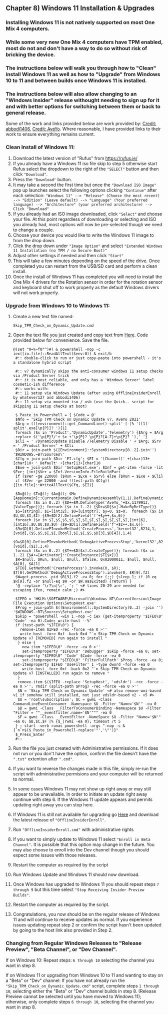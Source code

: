## Chapter 8) Windows 11 Installation & Upgrades

### Installing Windows 11 is not natively supported on most One Mix 4 computers. 
### While some very new One Mix 4 computers have TPM enabled, most do not and don't have a way to do so without risk of bricking the device.
### The instructions below will walk you through how to "Clean" install Windows 11 as well as how to "Upgrade" from Windows 10 to 11 and between builds once Windows 11 is installed.
### The instructions below will also allow changing to an "Windows Insider" release withought needing to sign up for it and with better options for switching between them or back to general release.
Some of the work and links provided below are work provided by: [Credit: abbodi1406](https://github.com/abbodi1406), [Credit: AveYo](https://github.com/AveYo). Where reasonable, I have provided links to their work to ensure everything remains current.




### Clean Install of Windows 11:
1. Download the latest version of "Rufus" from https://rufus.ie/
2. If you already have a Windows 11 iso file skip to step 5 otherwise start Rufus select the dropdown to the right of the ```"SELECT"``` button and then click ```"Download"```.
3. Press the ```"Download"``` button.
4. It may take a second the first time but once the ```"Download ISO Image"``` pop up launches select the following options clicking ```"Continue"``` after each selection: ```"Windows 11" --> "Release" (Choose the most recent) --> "Edition" (Leave default) --> "Language" (Your preferred language) --> "Architecture" (your preferred architecture) --> Click "Download"```
5. If you already had an ISO image downloaded, click ```"Select"``` and choose your file. At this point regardless of downloading or selecting and ISO you already had, most options will now be pre-selected though we need to change a couple.
6. Choose your device you would like to write the Windows 11 image to from the drop down. 
7. Click the drop down under ```"Image Option"``` and select ```"Extended Windows 11 Installation (no TPM / no Secure Boot)"```
8. Adjust other settings if needed and then click ```"Start"```
9. This will take a few minutes depending on the speed of the drive. Once completed you can restart from the USB/SD card and perform a clean install. 
10. Once the install of Windows 11 has completed you will need to install the One Mix 4 drivers for the Rotation sensor in order for the rotation sensor and keyboard shut off to work properly as the default Windows drivers will not work properly.


### Upgrade from Windows 10 to Windows 11:
1. Create a new text file named: 
   ```
   Skip_TPM_Check_on_Dynamic_Update.cmd
   ```
2. Open the text file you just created and copy text from [Here](https://github.com/AveYo/MediaCreationTool.bat/blob/main/bypass11/Skip_TPM_Check_on_Dynamic_Update.cmd). Code provided below for convenience. Save the file.
   ```
   @(set "0=%~f0"^)#) & powershell -nop -c iex([io.file]::ReadAllText($env:0)) & exit/b
    #:: double-click to run or just copy-paste into powershell - it's a standalone hybrid script

    #:: v7 dynamically skips the anti-consumer windows 11 setup checks via /Product Server trick  
    #:: it is most reliable, and only has a 'Windows Server' label cosmetic-ish difference
    #:: works with:
    #:: 11 setup via Windows Update (after using OfflineInsiderEnroll by whatever127 and abbodi1406)
    #:: 11 setup via mounted iso / usb (use the Quick.. script for skipping 11 setup checks at boot)

    $_Paste_in_Powershell = { $Code = @'
    $Nfo = 'Skip TPM Check on Dynamic Update v7, AveYo 2021'
    $Arg = (([environment]::get_CommandLine()-split'-[-]% ')[1]-split'.exe[\p{P}]? ')[1]
    foreach ($x in 'Product','DynamicUpdate','Telemetry') {$Arg = $Arg -replace $('\p{P}?/'+ $x +'\p{P}? \p{P}?[A-Z]+\p{P}? '),' '}
    $Cli = ' /DynamicUpdate Disable /Telemetry Disable ' + $Arg; $Srv = ' /Product Server' + $Cli
    $Dir = join-path $([Environment]::SystemDirectory[0..2]-join'') '$WINDOWS.~BT\Sources\'
    $Cfg = join-path $Dir 'EI.cfg'; $EI = '[Channel]' +[char]13+[char]10+ '_Default' +[char]13+[char]10
    $Exe = join-path $Dir 'SetupHost.exe'; $Inf = get-item -force -lit $Exe; [int]$Ver = $Inf.VersionInfo.FileBuildPart
    if ($Ver -ge 22000) {$Run = $Exe + $Srv} else {$Run = $Exe + $Cli}
    if ($Ver -ge 22000 -and !(test-path $Cfg)) {[io.file]::WriteAllText($Cfg, $EI)}

    $D=@(); $T=@(); $A=@(); $M=[AppDomain]::CurrentDomain.DefineDynamicAssembly(1,1).DefineDynamicModule(1) 
    foreach ($x in 0..2) {$D+=$M.DefineType('AveYo_'+$x,1179913,[ValueType])}; foreach ($x in 1..2) {$D+=$D[$x].MakeByRefType()}
    $S=[string]; $I=[int32]; $U=[uintptr]; $y=0; $z=0;  foreach ($x in $U,$U,$I,$I) {$9=$D[2].DefineField('f'+$y++,$x,6)}
    foreach ($x in $I,$S,$S,$S,$I,$I,$I,$I,$I,$I,$I,$I,[int16],[int16],$U,$U,$U,$U) {$9=$D[1].DefineField('f'+$z++,$x,6)}
    $9=$D[0].DefinePInvokeMethod('CreateProcess','kernel32',8214,1,[void],($S,$S,$I,$I,[bool],$I,$I,$S,$D[3],$D[4]),1,4)
    $9=$D[0].DefinePInvokeMethod('DebugActiveProcessStop','kernel32',8214,1,[void],($I),1,4)
    foreach ($x in 0..2) {$T+=$D[$x].CreateType()}; foreach ($x in 1..2) {$A+=[Activator]::CreateInstance($T[$x])}
    $R=$null, $Run, $null, $null, $false, 0x02000011, $null, $null, $A[0], $A[1] 
    $T[0].GetMethod('CreateProcess').invoke(0, $R); $T[0].GetMethod('DebugActiveProcessStop').invoke(0, $R[9].f2)
    $W=get-process -pid $R[9].f2 -ea 0; for (;;) {sleep 1; if (0-eq $R[9].f2 -or $null-eq $W -or $W.HasExited) {return} }
    '@ -replace '\r?\n|\r', '; ' <# lines 20-29 are needed for escaping ifeo, remain calm ;) #>  

    $IFEO = 'HKLM:\SOFTWARE\Microsoft\Windows NT\CurrentVersion\Image File Execution Options\SetupHost.exe'
    $Prog = join-path $([Environment]::SystemDirectory[0..2] -join '') '$WINDOWS.~BT\Sources\SetupHost.exe'
    $Skip = "powershell -win 1 -nop -c iex (get-itemproperty '$IFEO\0' 'Code' -ea 0).Code; write-host --%"
    if (test-path "$IFEO\0") {
      remove-item $IFEO -rec -force -ea 0 >''
      write-host -fore 0xf -back 0xd "`n Skip TPM Check on Dynamic Update v7 [REMOVED] run again to install " 
     } else {                              
       new-item "$IFEO\0" -force -ea 0 >'' 
       set-itemproperty "$IFEO\0" 'Debugger' $Skip -force -ea 0; set-itemproperty "$IFEO\0" 'Code' $Code -force -ea 0
       set-itemproperty "$IFEO\0" 'FilterFullPath' $Prog -force -ea 0; set-itemproperty $IFEO 'UseFilter' 1 -type dword -force -ea 0
       write-host -fore 0xf -back 0x2 "`n Skip TPM Check on Dynamic Update v7 [INSTALLED] run again to remove "
     } 
     remove-item $($IFEO -replace 'SetupHost', 'vdsldr') -rec -force -ea 0 >''; rmdir (split-path $Prog) -rec -force -ea 0 >''
     $N = 'Skip TPM Check on Dynamic Update' <# also remove wmi-based v1 if somehow still installed, not just vdsldr-based v2 - v5 #>
     $U = 'root\subscription'; $C = gwmi -Class CommandLineEventConsumer -Namespace $U -Filter "Name='$N'" -ea 0 
     $B = gwmi -Class __FilterToConsumerBinding -Namespace $U -Filter "Filter = ""__eventfilter.name='$N'""" -ea 0
     $F = gwmi -Class __EventFilter -NameSpace $U -Filter "Name='$N'" -ea 0; $B,$C,$F |% {$_|rwmi -ea 0}; timeout /t 5
    } ; start -verb runas powershell -args "-nop -c & {`n`n$($_Paste_in_Powershell-replace'"','\"')}"
    $_Press_Enter
    #::
    ```

3. Run the file you just created with Administrative permissions. If it does not run or you don't have the option, confirm the file doesn't have the ```".txt"``` extention after ```".cmd"```. 
4. If you want to reverse the changes made in this file, simply re-run the script with administrative permisions and your computer will be returned to normal.
5. In some cases Windows 11 may not show up right away or may still appear to be unavailable. In order to initiate an update right away continue with step 6. If the Windows 11 update appears and permits updating right away you can stop here.
6. If Windows 11 is still not available for upgrading go [Here](https://github.com/abbodi1406/offlineinsiderenroll/releases) and download the latest release of ```"OfflineInsiderEnroll"```.
7. Run ```"OfflineInsiderEnroll.cmd"``` with administrative rights
8. If you want to simply update to Windows 11 select ```"Enroll in Beta Channel"```. It is possible that this option may change in the future. You may also choose to enroll into the Dev channel though you should expect some issues with those releases.
9. Restart the computer as required by the script
10. Run Windows Update and Windows 11 should now download.
11. Once Windows has upgraded to Windows 11 you should repeat steps ```7 through 9``` but this time select ```"Stop Receiving Insider Preview Builds"```.
12. Restart the computer as required by the script.
13. Congratulations, you now should be on the regular release of Windows 11 and will continue to receive updates as normal. If you experience issues updating repeat step 2 or confirm the script hasn't been updated by going to the host link also provided in Step 2.


### Changing from Regular Windows Releases to "Release Preview", "Beta Channel", or "Dev Channel". 
If on Windows 10:
Repeat steps: ``` 6 through 10 ``` selecting the channel you want in step 8.

If on Windows 11 or upgrading from Windows 10 to 11 and wanting to stay on a "Beta" or "Dev" channel:
If you have not already run the ```"Skip_TPM_Check_on_Dynamic_Update.cmd"``` script, complete steps ```1 through 10```, selecting either the "Beta" or "Dev" channel builds in step 8. (Release Preview cannot be selected until you have moved to Windows 11); otherwise, only complete steps ```6 through 10```, selecting the channel you want in step 8.




